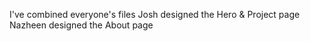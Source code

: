I've combined everyone's files
Josh designed the Hero & Project page 
Nazheen designed the About page 
